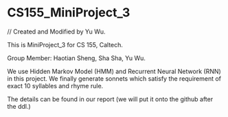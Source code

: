 # CS155_MiniProject_3

// Created and Modified by Yu Wu.

This is MiniProject_3 for CS 155, Caltech.

Group Member: Haotian Sheng, Sha Sha, Yu Wu.

We use Hidden Markov Model (HMM) and Recurrent Neural Network (RNN) in this project. We finally generate sonnets which satisfy the requirement of exact 10 syllables and rhyme rule.

The details can be found in our report (we will put it onto the github after the ddl.)

